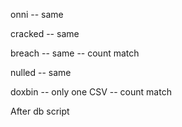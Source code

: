 onni -- same

cracked -- same

breach -- same -- count match

nulled -- same

doxbin -- only one CSV -- count match

After db script
